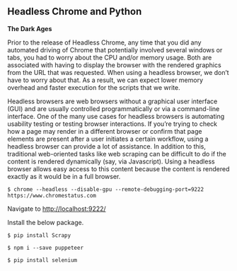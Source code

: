 ## Headless Chrome and Python
**The Dark Ages**

Prior to the release of Headless Chrome, any time that you did any automated driving of 
Chrome that potentially involved several windows or tabs, you had to worry about the CPU 
and/or memory usage. Both are associated with having to display the browser with the 
rendered graphics from the URL that was requested.
When using a headless browser, we don’t have to worry about that. As a result, we can 
expect lower memory overhead and faster execution for the scripts that we write.

Headless browsers are web browsers without a graphical user interface (GUI) and 
are usually controlled programmatically or via a command-line interface. One of 
the many use cases for headless browsers is automating usability testing or testing 
browser interactions. If you’re trying to check how a page may render in a different 
browser or confirm that page elements are present after a user initiates a certain 
workflow, using a headless browser can provide a lot of assistance.
In addition to this, traditional web-oriented tasks like web scraping can be difficult 
to do if the content is rendered dynamically (say, via Javascript). Using a headless 
browser allows easy access to this content because the content is rendered exactly as 
it would be in a full browser.


    $ chrome --headless --disable-gpu --remote-debugging-port=9222 https://www.chromestatus.com


Navigate to [http://localhost:9222/](http://localhost:9222/)


Install the below package.

    $ pip install Scrapy
    
    $ npm i --save puppeteer

    $ pip install selenium
